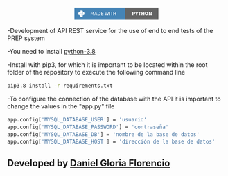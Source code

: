 <div align="center">

![python badge](readme_files/python-badge.png)

</div>

-Development of API REST service for the use of end to end tests of the PREP system

-You need to install [python-3.8](https://www.python.org/downloads/release/python-380/)

-Install with pip3, for which it is important to be located within the root folder of the repository to execute the following command line

```sh
pip3.8 install -r requirements.txt
```

-To configure the connection of the database with the API it is important to change the values in the "app.py" file

```sh
app.config['MYSQL_DATABASE_USER'] = 'usuario'
app.config['MYSQL_DATABASE_PASSWORD'] = 'contraseña'
app.config['MYSQL_DATABASE_DB'] = 'nombre de la base de datos'
app.config['MYSQL_DATABASE_HOST'] = 'dirección de la base de datos'
```
## Developed by [Daniel Gloria Florencio](https://github.com/dannielgloria)
